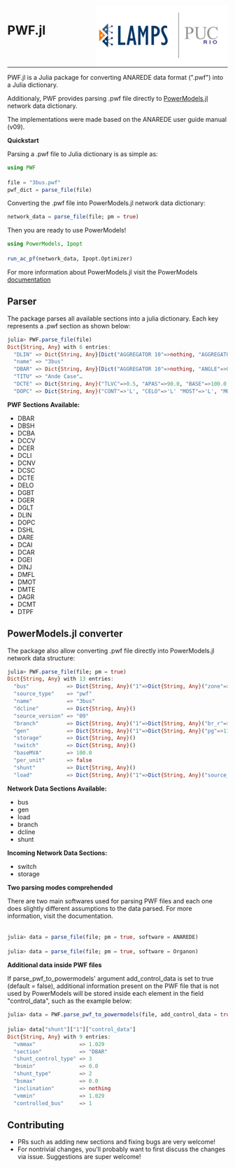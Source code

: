 <img src="docs/src/assets/lampspucpptreduced.png" align="right" width=300>
<h1>PWF.jl</h1>

<br>
<br>

---

PWF.jl is a Julia package for converting ANAREDE data format (".pwf") into a Julia dictionary.

Additionaly, PWF provides parsing .pwf file directly to [PowerModels.jl](https://github.com/lanl-ansi/PowerModels.jl) network data dictionary.

The implementations were made based on the ANAREDE user guide manual (v09).

**Quickstart**

Parsing a .pwf file to Julia dictionary is as simple as:

```julia
using PWF

file = "3bus.pwf"
pwf_dict = parse_file(file)
```

Converting the .pwf file into PowerModels.jl network data dictionary:

```julia
network_data = parse_file(file; pm = true)
```

Then you are ready to use PowerModels!

```julia
using PowerModels, Ipopt

run_ac_pf(network_data, Ipopt.Optimizer)
```

For more information about PowerModels.jl visit the PowerModels [documentation](https://lanl-ansi.github.io/PowerModels.jl/stable/)

## Parser

The package parses all available sections into a julia dictionary. Each key represents a .pwf section as shown below:

```julia
julia> PWF.parse_file(file)
Dict{String, Any} with 6 entries:
  "DLIN" => Dict{String, Any}[Dict("AGGREGATOR 10"=>nothing, "AGGREGATOR 5"=>nothing, "AGGR"…
  "name" => "3bus"
  "DBAR" => Dict{String, Any}[Dict("AGGREGATOR 10"=>nothing, "ANGLE"=>0.0, "MINIMUM REACTIV"…
  "TITU" => "Ande Case"…
  "DCTE" => Dict{String, Any}("TLVC"=>0.5, "APAS"=>90.0, "BASE"=>100.0, "STIR"=>1.0, "CPAR"…
  "DOPC" => Dict{String, Any}("CONT"=>'L', "CELO"=>'L' "MOST"=>'L', "MOSF"=>'L', "RCVG"=>'…
```

**PWF Sections Available:**

- DBAR
- DBSH
- DCBA
- DCCV
- DCER
- DCLI
- DCNV
- DCSC
- DCTE
- DELO
- DGBT
- DGER
- DGLT
- DLIN
- DOPC
- DSHL
- DARE
- DCAI
- DCAR
- DGEI
- DINJ
- DMFL
- DMOT
- DMTE
- DAGR
- DCMT
- DTPF

## PowerModels.jl converter

The package also allow converting .pwf file directly into PowerModels.jl network data structure:

```julia
julia> PWF.parse_file(file; pm = true)
Dict{String, Any} with 13 entries:
  "bus"            => Dict{String, Any}("1"=>Dict{String, Any}("zone"=>1, "bus_i"=>1, "bus_"…
  "source_type"    => "pwf"
  "name"           => "3bus"
  "dcline"         => Dict{String, Any}()
  "source_version" => "09"
  "branch"         => Dict{String, Any}("1"=>Dict{String, Any}("br_r"=>0.181, "shift"=>-0.0…
  "gen"            => Dict{String, Any}("1"=>Dict{String, Any}("pg"=>11.52, "model"=>2, "sh"…
  "storage"        => Dict{String, Any}()
  "switch"         => Dict{String, Any}()
  "baseMVA"        => 100.0
  "per_unit"       => false
  "shunt"          => Dict{String, Any}()
  "load"           => Dict{String, Any}("1"=>Dict{String, Any}("source_id"=>Any["load", 3, …
```

**Network Data Sections Available:**

- bus
- gen
- load
- branch
- dcline
- shunt

**Incoming Network Data Sections:**

- switch
- storage

**Two parsing modes comprehended**

There are two main softwares used for parsing PWF files and each one does slightly different assumptions to the data parsed. For more information, visit the documentation.

```julia

julia> data = parse_file(file; pm = true, software = ANAREDE)

julia> data = parse_file(file; pm = true, software = Organon)
```

**Additional data inside PWF files**

If parse_pwf_to_powermodels' argument add_control_data is set to true (default = false), additional information present on the PWF file that is not used by PowerModels will be stored inside each element in the field "control_data", such as the example below:

```julia
julia> data = PWF.parse_pwf_to_powermodels(file, add_control_data = true);

julia> data["shunt"]["1"]["control_data"]
Dict{String, Any} with 9 entries:
  "vmmax"              => 1.029
  "section"            => "DBAR"
  "shunt_control_type" => 3
  "bsmin"              => 0.0
  "shunt_type"         => 2
  "bsmax"              => 0.0
  "inclination"        => nothing
  "vmmin"              => 1.029
  "controlled_bus"     => 1
```

## Contributing

- PRs such as adding new sections and fixing bugs are very welcome!
- For nontrivial changes, you'll probably want to first discuss the changes via issue. Suggestions are super welcome!
